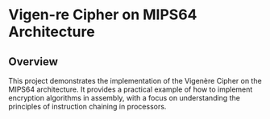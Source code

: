 # Vigen-re Cipher on MIPS64 Architecture

## Overview
This project demonstrates the implementation of the Vigenère Cipher on the MIPS64 architecture. It provides a practical example of how to implement encryption algorithms in assembly, with a focus on understanding the principles of instruction chaining in processors.
